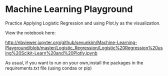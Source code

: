 # Machine Learning Playground

Practice Applying Logistic Regression and using Plot.ly as the visualization. 


View the notebook here:

http://nbviewer.jupyter.org/github/seyunkim/Machine-Learning-Playground/blob/master/Logistic_Regression/Logistic%20Regression%20using%20Scikit-Learn%20and%20Plotly.ipynb



As usual, if you want to run on your own,install the packages in the requirements.txt file (using condas or pip) 
